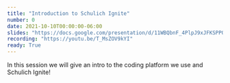 ```yaml
---
title: "Introduction to Schulich Ignite"
number: 0
date: 2021-10-10T00:00:00-06:00
slides: "https://docs.google.com/presentation/d/11WBQbnF_4PlpJ9xJFKSPPQ2S9jJQRGQZcP11AZWhJa4/edit?usp=sharing"
recording: "https://youtu.be/T_MsZOV9kYI"
ready: True
---
```


In this session we will give an intro to the coding platform we use and Schulich Ignite!